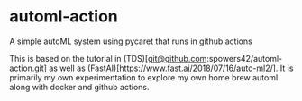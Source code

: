 # automl-action
A simple autoML system using pycaret that runs in github actions

This is based on the tutorial in (TDS)[git@github.com:spowers42/automl-action.git] as well as (FastAI)[https://www.fast.ai/2018/07/16/auto-ml2/].  It is primarily my own experimentation to explore my own home brew automl along with docker and github actions.